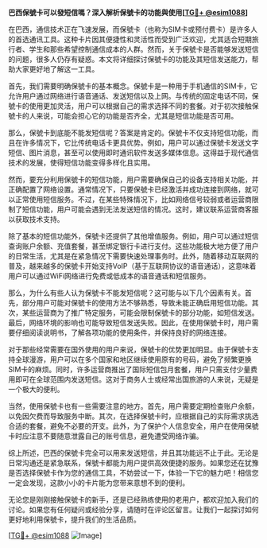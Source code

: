 **巴西保號卡可以發短信嗎？深入解析保號卡的功能與使用[[TG💪+ @esim1088](https://t.me/s/esim1088)]**

在巴西，通信技术正在飞速发展，而保號卡（也称为SIM卡或预付费卡）是许多人的首选通讯工具。这种卡片因其便捷性和灵活性而受到广泛欢迎，尤其适合短期旅行者、学生和那些希望控制通信成本的人群。然而，关于保號卡是否能够发送短信的问题，很多人仍存有疑惑。本文将详细探讨保號卡的功能及其短信发送能力，帮助大家更好地了解这一工具。

首先，我们需要明确保號卡的基本概念。保號卡是一种用于手机通信的SIM卡，它允许用户通过网络进行语音通话、发送短信以及上网。与传统的固定电话不同，保號卡的使用更加灵活，用户可以根据自己的需求选择不同的套餐。对于初次接触保號卡的人来说，可能会担心它的功能是否齐全，尤其是短信功能是否可用。

那么，保號卡到底能不能发短信呢？答案是肯定的。保號卡不仅支持短信功能，而且在许多情况下，它比传统电话卡更具优势。例如，用户可以通过保號卡发送文字短信、图片消息，甚至可以使用即时通讯软件发送多媒体信息。这得益于现代通信技术的发展，使得短信功能变得多样化且实用。

然而，要充分利用保號卡的短信功能，用户需要确保自己的设备支持相关功能，并正确配置了网络设置。通常情况下，只要保號卡已经激活并成功连接到网络，就可以正常使用短信服务。不过，在某些特殊情况下，比如网络信号较弱或者运营商限制了短信功能，用户可能会遇到无法发送短信的情况。这时，建议联系运营商客服以获取技术支持。

除了基本的短信功能外，保號卡还提供了其他增值服务。例如，用户可以通过短信查询账户余额、充值套餐，甚至绑定银行卡进行支付。这些功能极大地方便了用户的日常生活，尤其是在紧急情况下需要快速处理事务时。此外，随着移动互联网的普及，越来越多的保號卡开始支持VoIP（基于互联网协议的语音通话），这意味着用户可以通过WiFi网络进行免费或低成本的语音通话和短信服务。

那么，为什么有些人认为保號卡不能发短信呢？这可能与以下几个因素有关。首先，部分用户可能对保號卡的使用方法不够熟悉，导致未能正确启用短信功能。其次，某些运营商为了推广特定服务，可能会限制保號卡的部分功能，如短信发送。最后，网络环境的影响也可能导致短信发送失败。因此，在使用保號卡时，用户需要仔细阅读说明书，了解各项功能的使用条件，并保持良好的网络连接。

对于那些经常需要在国外使用的用户来说，保號卡的优势更加明显。由于保號卡支持全球漫游，用户可以在多个国家和地区继续使用原有的号码，避免了频繁更换SIM卡的麻烦。同时，许多运营商推出了国际短信包月套餐，用户只需支付少量费用即可在全球范围内发送短信。这对于商务人士或经常出国旅游的人来说，无疑是一个极大的便利。

当然，使用保號卡也有一些需要注意的地方。首先，用户需要定期检查账户余额，以免因欠费而导致服务中断。其次，在选择保號卡时，应根据自己的实际需求挑选合适的套餐，避免不必要的开支。此外，为了保护个人信息安全，用户在使用保號卡时应注意不要随意泄露自己的账号信息，避免遭受网络诈骗。

综上所述，巴西的保號卡完全可以用来发送短信，并且其功能远不止于此。无论是日常沟通还是紧急联系，保號卡都能为用户提供高效便捷的服务。如果您还在犹豫是否选择保號卡作为您的通信工具，不妨尝试一下，体验一下它的魅力吧！相信您一定会发现，这款小小的卡片能为您带来意想不到的便利。

无论您是刚刚接触保號卡的新手，还是已经熟练使用的老用户，都欢迎加入我们的讨论。如果您有任何疑问或经验分享，请随时在评论区留言。让我们一起探讨如何更好地利用保號卡，提升我们的生活品质。

[[TG💪+ @esim1088](https://t.me/s/esim1088) ![Image](https://i.postimg.cc/4NQfJmqS/Snipaste-2025-05-13-00-14-12.png)]